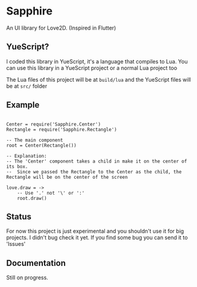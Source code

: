 # Sapphire

An UI library for Love2D. (Inspired in Flutter)

## YueScript?

I coded this library in YueScript, it's a language that compiles to Lua. You can use this library in a YueScript project or a normal Lua project too

The Lua files of this project will be at `build/lua` and the YueScript files will be at `src/` folder

## Example

```moonscript

Center = require('Sapphire.Center')
Rectangle = require('Sapphire.Rectangle')

-- The main component
root = Center(Rectangle())

-- Explanation:
-- The 'Center' component takes a child in make it on the center of its box.
--  Since we passed the Rectangle to the Center as the child, the Rectangle will be on the center of the screen

love.draw = ->
    -- Use '.' not '\' or ':'
    root.draw()

```

## Status

For now this project is just experimental and you shouldn't use it for big projects. I didn't bug check it yet. If you find some bug you can send it to 'Issues'

## Documentation

Still on progress.
